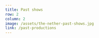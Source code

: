 ```yaml
---
title: Past shows
row: 2
column: 2
image: /assets/the-nether-past-shows.jpg
link: /past-productions
---
```

